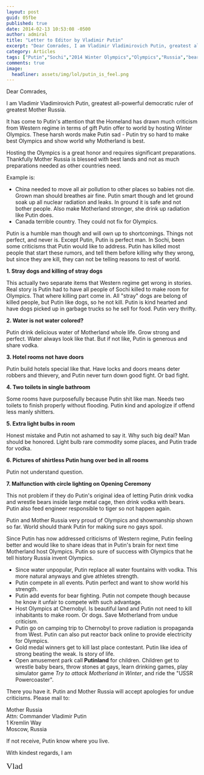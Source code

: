 ```yaml
---
layout: post
guid: 05fbe
published: true
date: 2014-02-13 10:53:08 -0500
author: admiral
title: "Letter to Editor by Vladimir Putin"
excerpt: "Dear Comrades, I am Vladimir Vladimirovich Putin, greatest all-powerful democratic ruler of greatest Mother Russia. It has come to Putin\'s attention that Homeland has drawn criticism from West. Putin must set record straight. "
category: Articles
tags: ["Putin","Sochi","2014 Winter Olympics","Olympics","Russia","bears","vodka","who doesn't miss the Cold War?","USSR Powercoaster","Chernobyl","Western propaganda"]
comments: true 
image:
  headliner: assets/img/lol/putin_is_feel.png
---
```


Dear Comrades,

I am Vladimir Vladimirovich Putin, greatest all-powerful democratic ruler of greatest Mother Russia.

It has come to Putin's attention that the Homeland has drawn much criticism from Western regime in terms of gift Putin offer to world by hosting Winter Olympics. These harsh words make Putin sad - Putin try so hard to make best Olympics and show world why Motherland is best.

Hosting the Olympics is a great honor and requires significant preparations. Thankfully Mother Russia is blessed with best lands and not as much preparations needed as other countries need.

Example is:

*   China needed to move all air pollution to other places so babies not die. Grown man should breathes air fine. Putin smart though and let ground soak up all nuclear radiation and leaks. In ground it is safe and not bother people. Also make Motherland stronger, she drink up radiation like Putin does.
*   Canada terrible country. They could not fix for Olympics.

Putin is a humble man though and will own up to shortcomings. Things not perfect, and never is. Except Putin, Putin is perfect man. In Sochi, been some criticisms that Putin would like to address. Putin has killed most people that start these rumors, and tell them before killing why they wrong, but since they are kill, they can not be telling reasons to rest of world.

**1\. Stray dogs and killing of stray dogs**

This actually two separate items that Western regime get wrong in stories. Real story is Putin had to have all people of Sochi killed to make room for Olympics. That where killing part come in. All "stray" dogs are belong of killed people, but Putin like dogs, so he not kill. Putin is kind hearted and have dogs picked up in garbage trucks so he sell for food. Putin very thrifty.

**2\. Water is not water colored?**

Putin drink delicious water of Motherland whole life. Grow strong and perfect. Water always look like that. But if not like, Putin is generous and share vodka.

**3\. Hotel rooms not have doors**

Putin build hotels special like that. Have locks and doors means deter robbers and thievery, and Putin never turn down good fight. Or bad fight.

**4\. Two toilets in single bathroom**

Some rooms have purposefully because Putin shit like man. Needs two toilets to finish properly without flooding. Putin kind and apologize if offend less manly shitters.

**5\. Extra light bulbs in room**

Honest mistake and Putin not ashamed to say it. Why such big deal? Man should be honored. Light bulb rare commodity some places, and Putin trade for vodka.

**6\. Pictures of shirtless Putin hung over bed in all rooms**

Putin not understand question.

**7\. Malfunction with circle lighting on Opening Ceremony**

This not problem if they do Putin's original idea of letting Putin drink vodka and wrestle bears inside large metal cage, then drink vodka with bears. Putin also feed engineer responsible to tiger so not happen again.

Putin and Mother Russia very proud of Olympics and showmanship shown so far. World should thank Putin for making sure no gays spoil.

Since Putin has now addressed criticisms of Western regime, Putin feeling better and would like to share ideas that in Putin's brain for next time Motherland host Olympics. Putin so sure of success with Olympics that he tell history Russia invent Olympics.

*   Since water unpopular, Putin replace all water fountains with vodka. This more natural anyways and give athletes strength.
*   Putin compete in all events. Putin perfect and want to show world his strength.
*   Putin add events for bear fighting. Putin not compete though because he know it unfair to compete with such advantage.
*   Host Olympics at Chernobyl. Is beautiful land and Putin not need to kill inhabitants to make room. Or dogs. Save Motherland from undue criticism.
*   Putin go on camping trip to Chernobyl to prove radiation is propaganda from West. Putin can also put reactor back online to provide electricity for Olympics.
*   Gold medal winners get to kill last place contestant. Putin like idea of strong beating the weak. Is story of life.
*   Open amusement park call **Putinland** for children. Children get to wrestle baby bears, throw stones at gays, learn drinking games, play simulator game _Try to attack Motherland in Winter_, and ride the "USSR Powercoaster".

There you have it. Putin and Mother Russia will accept apologies for undue criticisms. Please mail to:

Mother Russia  
Attn: Commander Vladimir Putin  
1 Kremlin Way  
Moscow, Russia  

If not receive, Putin know where you live.

With kindest regards, I am

<span style="font-size:22px; font-family:cursive;">Vlad</span>